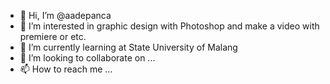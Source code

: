 - 👋 Hi, I’m @aadepanca
- 👀 I’m interested in graphic design with Photoshop and make a video with premiere or etc.
- 🌱 I’m currently learning at State University of Malang
- 💞️ I’m looking to collaborate on ...
- 📫 How to reach me ...

<!---
aadepanca/aadepanca is a ✨ special ✨ repository because its `README.md` (this file) appears on your GitHub profile.
You can click the Preview link to take a look at your changes.
--->
